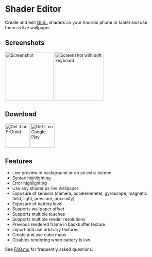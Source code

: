 # Shader Editor

Create and edit [GLSL](https://en.wikipedia.org/wiki/GLSL) shaders on
your Android phone or tablet and use them as live wallpaper.

## Screenshots

<img
	src="fastlane/metadata/android/en-US/images/phoneScreenshots/screencap-main.png"
	alt="Screenshot" width="160"/>
<img
	src="fastlane/metadata/android/en-US/images/phoneScreenshots/screencap-keyboard.png"
	alt="Screenshot with soft keyboard" width="160"/>

## Download

<a href="https://f-droid.org/en/packages/de.markusfisch.android.shadereditor/"><img alt="Get it on F-Droid" src="https://fdroid.gitlab.io/artwork/badge/get-it-on.png" height="80"/></a> <a href="https://play.google.com/store/apps/details?id=de.markusfisch.android.shadereditor"><img alt="Get it on Google Play" src="https://play.google.com/intl/en_us/badges/images/generic/en_badge_web_generic.png" height="80"/></a>

## Features

* Live preview in background or on an extra screen
* Syntax highlighting
* Error highlighting
* Use any shader as live wallpaper
* Exposure of sensors (camera, accelerometer, gyroscope, magnetic field,
	light, pressure, proximity)
* Exposure of battery level
* Supports wallpaper offset
* Supports multiple touches
* Supports multiple render resolutions
* Previous rendered frame in backbuffer texture
* Import and use arbitrary textures
* Create and use cube maps
* Disables rendering when battery is low

See [FAQ.md](FAQ.md) for frequently asked questions.
